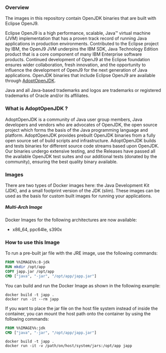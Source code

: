 ### Overview

The images in this repository contain OpenJDK binaries that are built with Eclipse OpenJ9.

Eclipse OpenJ9 is a high performance, scalable, Java™ virtual machine (JVM) implementation that has a proven track record of running Java applications in production environments. Contributed to the Eclipse project by IBM, the OpenJ9 JVM underpins the IBM SDK, Java Technology Edition product that is a core component of many IBM Enterprise software products. Continued development of OpenJ9 at the Eclipse foundation ensures wider collaboration, fresh innovation, and the opportunity to influence the development of OpenJ9 for the next generation of Java applications. OpenJDK binaries that include Eclipse OpenJ9 are available through [AdoptOpenJDK](https://adoptopenjdk.net/).

Java and all Java-based trademarks and logos are trademarks or registered trademarks of Oracle and/or its affiliates.

### What is AdoptOpenJDK ?

AdoptOpenJDK is a community of Java user group members, Java developers and vendors who are advocates of OpenJDK, the open source project which forms the basis of the Java programming language and platform. AdoptOpenJDK provides prebuilt OpenJDK binaries from a fully open source set of build scripts and infrastructure. AdoptOpenJDK builds and tests binaries for different source code streams based upon OpenJDK. Our binaries undergo extensive testing, and the Releases have passed all the available OpenJDK test suites and our additional tests (donated by the community), ensuring the best quality binary available.

### Images

There are two types of Docker images here: the Java Development Kit (JDK), and a small footprint version of the JDK (slim). These images can be used as the basis for custom built images for running your applications.


##### Multi-Arch Image

Docker Images for the following architectures are now available:

-	x86\_64, ppc64le, s390x

### How to use this Image

To run a pre-built jar file with the JRE image, use the following commands:

```dockerfile
FROM %%IMAGE%%:8-jdk
RUN mkdir /opt/app
COPY japp.jar /opt/app
CMD ["java", "-jar", "/opt/app/japp.jar"]
```

You can build and run the Docker Image as shown in the following example:

```console
docker build -t japp .
docker run -it --rm japp
```

If you want to place the jar file on the host file system instead of inside the container, you can mount the host path onto the container by using the following commands:

```dockerfile
FROM %%IMAGE%%:jdk
CMD ["java", "-jar", "/opt/app/japp.jar"]
```

```console
docker build -t japp .
docker run -it -v /path/on/host/system/jars:/opt/app japp
```
